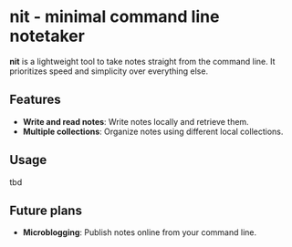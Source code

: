 # nit - minimal command line notetaker

**nit** is a lightweight tool to take notes straight from the command line. It prioritizes speed and simplicity over everything else.

## Features

- **Write and read notes**: Write notes locally and retrieve them.
- **Multiple collections**: Organize notes using different local collections.

## Usage
tbd

## Future plans

- **Microblogging**: Publish notes online from your command line.
